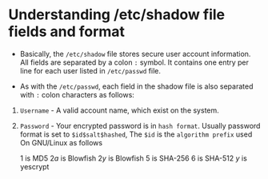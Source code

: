 # Understanding /etc/shadow file fields and format

- Basically, the `/etc/shadow` file stores secure user account information. All fields are separated by a colon `:` symbol. It contains one entry per line for each user listed in `/etc/passwd` file. 

- As with the `/etc/passwd`, each field in the shadow file is also separated with `:` colon characters as follows:

1. `Username` - A valid account name, which exist on the system.

2. `Password` - Your encrypted password is in `hash format`. Usually password format is set to `$id$salt$hashed`, The `$id` is the `algorithm prefix` used On GNU/Linux as follows

    $1$ is MD5
    $2a$ is Blowfish
    $2y$ is Blowfish
    $5$ is SHA-256
    $6$ is SHA-512
    $y$ is yescrypt

